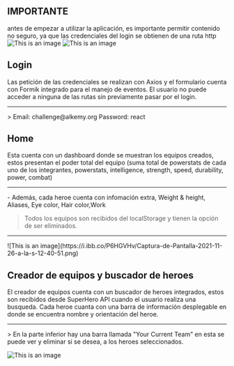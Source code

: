 ## IMPORTANTE
antes de empezar a utilizar la aplicación, es importante permitir contenido no seguro, ya que las credenciales del login se obtienen de una ruta http
![This is an image](https://i.ibb.co/MskWy9G/Captura-de-Pantalla-2021-11-26-a-la-s-18-59-02.png)
![This is an image](https://i.ibb.co/QCV71w0/Captura-de-Pantalla-2021-11-26-a-la-s-18-59-38.png)

## Login
Las petición de las credenciales se realizan con Axios y el formulario cuenta con Formik integrado para el manejo de eventos.
El usuario no puede acceder a ninguna de las rutas sin previamente pasar por el login.
<hr />
> Email: challenge@alkemy.org Password: react

## Home
Esta cuenta con un dashboard donde se muestran los equipos creados, estos presentan el poder total del equipo (suma total de powerstats de cada uno de los integrantes, powerstats, intelligence, strength, speed, durability, power, combat)
<hr />
- Además, cada heroe cuenta con infomación extra, Weight & height, Aliases, Eye color, Hair color,Work

> Todos los equipos son recibidos del localStorage y tienen la opción de ser eliminados.

<hr />
![This is an image](https://i.ibb.co/P6HGVHv/Captura-de-Pantalla-2021-11-26-a-la-s-12-40-51.png)

## Creador de equipos y buscador de heroes
El creador de equipos cuenta con un buscador de heroes integrados, estos son recibidos desde SuperHero API cuando el usuario realiza una busqueda. 
Cada heroe cuanta con una barra de información desplegable en donde se encuentra nombre y orientación del heroe.

<hr />
> En la parte inferior hay una barra llamada "Your Current Team" en esta se puede ver y eliminar si se desea, a los heroes seleccionados.

![This is an image](https://i.ibb.co/P6HGVHv/Captura-de-Pantalla-2021-11-26-a-la-s-12-40-51.png)
